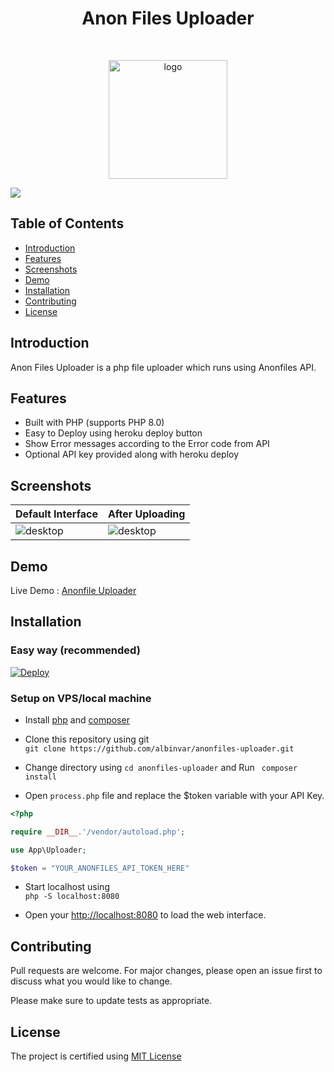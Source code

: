 <h1 align="center"> Anon Files Uploader </h1> <br>
<p align="center">
  <a href="https://anonfiles.com/">
    <img src="https://i.ibb.co/kJY81TL/Anon-Files.png" alt="logo" width="190" border="0">
  </a>
</p>

<img src="http://heroku-badge.herokuapp.com/?app=anonfiles-uploader&style=flat&svg=1" />

## Table of Contents

- [Introduction](#introduction)
- [Features](#features)
- [Screenshots](#screenshots)
- [Demo](#demo)
- [Installation](#installation)
- [Contributing](#contributing)
- [License](#license)

## Introduction

Anon Files Uploader is a php file uploader which runs using Anonfiles API. 

## Features

- Built with PHP (supports PHP 8.0)
- Easy to Deploy using heroku deploy button
- Show Error messages according to the Error code from API
- Optional API key provided along with heroku deploy

## Screenshots

|Default Interface|After Uploading|
|--|--|
|![desktop](https://i.ibb.co/8XPTDC8/IMG-20201219-090522.jpg)|![desktop](https://i.ibb.co/K96qn1j/IMG-20201219-090943.jpg)|


## Demo

Live Demo : <a href="https://anonfiles-uploader.herokuapp.com" target="_blank">Anonfile Uploader</a>

## Installation

### Easy way (recommended)

[![Deploy](https://www.herokucdn.com/deploy/button.svg)](https://heroku.com/deploy)

### Setup on VPS/local machine

* Install [php](https://www.php.net/downloads.php) and [composer](https://www.getcomposer.org)

* Clone this repository using git <br>
```git clone https://github.com/albinvar/anonfiles-uploader.git```

* Change directory using ```cd anonfiles-uploader``` and Run ``` composer install```

* Open ```process.php``` file and replace the $token variable with your API Key.

```php
<?php

require __DIR__.'/vendor/autoload.php';

use App\Uploader;

$token = "YOUR_ANONFILES_API_TOKEN_HERE"
```
* Start localhost using <br>```php -S localhost:8080```

* Open your [http://localhost:8080](http://localhost:8080) to load the web interface.

## Contributing

Pull requests are welcome. For major changes, please open an issue first to discuss what you would like to change.

Please make sure to update tests as appropriate.

## License

The project is certified using [MIT License](LICENSE)
